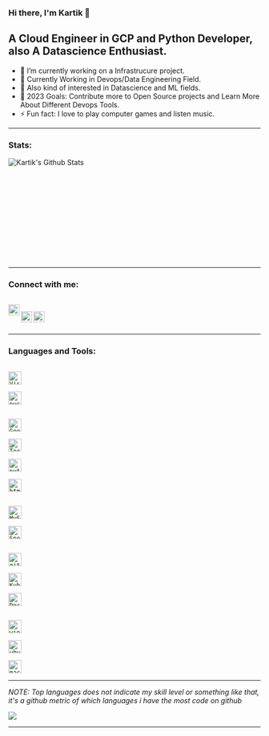 ### Hi there, I'm Kartik 👋

##  A Cloud Engineer in GCP and Python Developer, also A Datascience Enthusiast.

- 🔭 I’m currently working on a Infrastrucure project.
- 🌱 Currently Working in  Devops/Data Engineering Field.
- 👯 Also kind of interested in Datascience and ML fields.
- 🥅 2023 Goals: Contribute more to Open Source projects and Learn More About Different Devops Tools.
- ⚡ Fun fact: I love to play computer games and listen music.

---
### Stats:

<a href="https://github.com/rajkartik">
<img align="left" alt="Kartik's Github Stats" src="https://github-readme-stats-sigma-five.vercel.app/api?username=rajkartik&show_icons=true&theme=synthwave" /></a>
<br />
<br />
<br />
<br />
<br />
<br />
<br />
<br />
<br />
<br />
<br />
<br />

---

### Connect with me:

[<code>
<img align="left"  width="22px" src="https://cdn4.iconfinder.com/data/icons/logos-and-brands/512/160_Hackerrank_logo_logos-512.png" />
  </code>](https://www.hackerrank.com/say_rox?hr_r=1)
[<img align="left"  width="22px" src="https://cdn.icon-icons.com/icons2/2407/PNG/512/steam_icon_146047.png" />][Steam]
[<img align="left"  width="22px" src="https://cdn.icon-icons.com/icons2/555/PNG/512/linkedin_icon-icons.com_53609.png" />][linkedin]


<br />




---

### Languages and Tools:


[<code>
<img alt="Visual studio code" width="26px" src="https://cdn.icon-icons.com/icons2/3053/PNG/128/microsoft_visual_studio_code_alt_macos_bigsur_icon_189952.png" />
</code>](https://code.visualstudio.com/)
[<code>
<img alt="pycharm" width="26px" src="https://img.icons8.com/color/240/000000/pycharm.png" />
</code>](https://www.jetbrains.com/pycharm/)

[<code>
<img alt="Google Cloud" width="26px" src="https://cdn.icon-icons.com/icons2/2699/PNG/128/google_cloud_logo_icon_171058.png">
</code>](https://cloud.google.com/)
[<code>
<img alt="Terraform" width="26px" src="https://cdn.icon-icons.com/icons2/2107/PNG/128/file_type_terraform_icon_130125.png">
</code>](https://www.terraform.io/)
[<code>
<img alt="python" width="26px" src="https://img.icons8.com/color/240/000000/python.png">
</code>](https://www.python.org/)
[<code>
<img alt="html5" width="26px" src="https://img.icons8.com/color/240/000000/html-5.png">
</code>](https://developer.mozilla.org/en-US/docs/Web/HTML)


[<code>
<img alt="MySQL" width="26px" src="https://cdn.icon-icons.com/icons2/273/PNG/256/icon_sql_256_30046.png">
</code>](https://dev.mysql.com/)
[<code>
<img alt="Snowflake" width="26px" src="https://cdn.icon-icons.com/icons2/964/PNG/512/snowflake_icon-icons.com_74649.png">
</code>](https://www.snowflake.com/)

[<code>
<img alt="github" width="26px" src="https://cdn.icon-icons.com/icons2/1907/PNG/128/iconfinder-github-4555889_121361.png">
</code>](https://github.com/)
[<code>
<img alt="Kubernetes" width="26px" src="https://cdn.icon-icons.com/icons2/2699/PNG/512/kubernetes_logo_icon_168359.png">
</code>](https://kubernetes.io/)
[<code>
<img alt="Docker" width="26px" src="https://cdn.icon-icons.com/icons2/2415/PNG/128/docker_plain_wordmark_logo_icon_146555.png">
</code>](https://www.docker.com/)

[<code>
<img alt="windows" width="26px" src="https://img.icons8.com/color/240/000000/windows-10.png">
</code>](https://www.microsoft.com/en-us/windows)
[<code>
<img alt="ubuntu" width="26px" src="https://img.icons8.com/color/96/000000/ubuntu--v1.png">
</code>](https://ubuntu.com/)
[<code>
<img alt="macos" width="26px" src="https://img.icons8.com/officel/160/000000/mac-logo.png">
</code>](https://developer.apple.com/macos/)


---


_NOTE: Top languages does not indicate my skill level or something like that, it's a github metric of which languages i have the most code on github_



<a href="https://github.com/rajkartik">
  <img align="center" src="https://github-readme-stats-sigma-five.vercel.app/api/top-langs/?username=rajkartik&theme=react&line_height=40&hide=css" />
</a>

---

[HackerRank]: https://www.hackerrank.com/say_rox?hr_r=1
[Steam]: https://steamcommunity.com/profiles/76561198376698043/
[linkedin]: https://www.linkedin.com/in/kartik-raj-89762616b/

